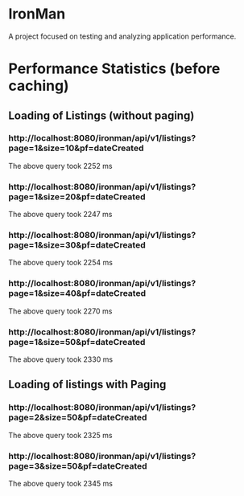 # IronMan
A project focused on testing and analyzing application performance.

# Performance Statistics (before caching)

## Loading of Listings (without paging)
### http://localhost:8080/ironman/api/v1/listings?page=1&size=10&pf=dateCreated
The above query took 2252 ms

### http://localhost:8080/ironman/api/v1/listings?page=1&size=20&pf=dateCreated
The above query took 2247 ms

### http://localhost:8080/ironman/api/v1/listings?page=1&size=30&pf=dateCreated
The above query took 2254 ms

### http://localhost:8080/ironman/api/v1/listings?page=1&size=40&pf=dateCreated
The above query took 2270 ms

### http://localhost:8080/ironman/api/v1/listings?page=1&size=50&pf=dateCreated
The above query took 2330 ms

## Loading of listings with Paging
### http://localhost:8080/ironman/api/v1/listings?page=2&size=50&pf=dateCreated
The above query took 2325 ms

### http://localhost:8080/ironman/api/v1/listings?page=3&size=50&pf=dateCreated
The above query took 2345 ms

